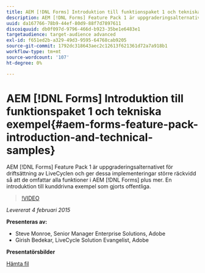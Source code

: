 ```yaml
---
title: AEM [!DNL Forms] Introduktion till funktionspaket 1 och tekniska exempel
description: AEM [!DNL Forms] Feature Pack 1 är uppgraderingsalternativet för driftsättning av LiveCyclen och ger dessa implementeringar större räckvidd så att de omfattar alla funktioner i AEM [!DNL Forms] plus mer. En introduktion till kunddrivna exempel som gjorts offentliga.
uuid: da167766-78b9-44ef-80d9-88f7d7897611
discoiquuid: db0f097d-9796-466d-b923-35be1e6483e1
targetaudience: target-audience advanced
exl-id: f651ed2b-a329-49d3-9595-64768cab9205
source-git-commit: 1792dc318643aec2c12613f621361d72a7a918b1
workflow-type: tm+mt
source-wordcount: '107'
ht-degree: 0%

---
```


# AEM [!DNL Forms] Introduktion till funktionspaket 1 och tekniska exempel{#aem-forms-feature-pack-introduction-and-technical-samples}

AEM [!DNL Forms] Feature Pack 1 är uppgraderingsalternativet för driftsättning av LiveCyclen och ger dessa implementeringar större räckvidd så att de omfattar alla funktioner i AEM [!DNL Forms] plus mer. En introduktion till kunddrivna exempel som gjorts offentliga.

>[!VIDEO](https://video.tv.adobe.com/v/19380/?quality=9)

*Levererat 4 februari 2015*

**Presenteras av:**

* Steve Monroe, Senior Manager Enterprise Solutions, Adobe
* Girish Bedekar, LiveCycle Solution Evangelist, Adobe

**Presentatörsbilder**

[Hämta fil](assets/aem-forms-fp1-2015-0204.pdf)
<!--
[Get back to the Overview](https://helpx.adobe.com/experience-manager/kt/eseminars/gems/aem-index.html)
-->
